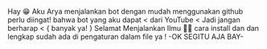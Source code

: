 Hay 😁 Aku Arya 
menjalankan bot dengan mudah
menggunakan github
perlu diingat!
bahwa bot yang aku dapat <
dari YouTube <
Jadi jangan berharap <
 { banyak ya! }
Selamat Menjalankan Ilmu 🏃🏻
     cara install dan
  dan lengkap sudah ada di 
  pengaturan dalam file ya !
   -OK SEGITU AJA BAY-

